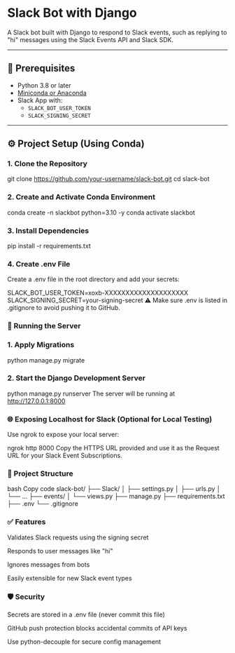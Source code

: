 # Slack Bot with Django

A Slack bot built with Django to respond to Slack events, such as replying to "hi" messages using the Slack Events API and Slack SDK.

---

## 🧰 Prerequisites

- Python 3.8 or later
- [Miniconda or Anaconda](https://docs.conda.io/en/latest/miniconda.html)
- Slack App with:
  - `SLACK_BOT_USER_TOKEN`
  - `SLACK_SIGNING_SECRET`

---

## ⚙️ Project Setup (Using Conda)

### 1. Clone the Repository
git clone https://github.com/your-username/slack-bot.git
cd slack-bot

### 2. Create and Activate Conda Environment
conda create -n slackbot python=3.10 -y
conda activate slackbot

### 3. Install Dependencies
pip install -r requirements.txt

### 4. Create .env File
Create a .env file in the root directory and add your secrets:

SLACK_BOT_USER_TOKEN=xoxb-XXXXXXXXXXXXXXXXXXXX
SLACK_SIGNING_SECRET=your-signing-secret
⚠️ Make sure .env is listed in .gitignore to avoid pushing it to GitHub.

### 🚀 Running the Server
### 1. Apply Migrations
python manage.py migrate

### 2. Start the Django Development Server
python manage.py runserver
The server will be running at http://127.0.0.1:8000

### 🌐 Exposing Localhost for Slack (Optional for Local Testing)
Use ngrok to expose your local server:

ngrok http 8000
Copy the HTTPS URL provided and use it as the Request URL for your Slack Event Subscriptions.

### 📁 Project Structure
bash
Copy code
slack-bot/
├── Slack/
│   ├── settings.py
│   ├── urls.py
│   └── ...
├── events/
│   └── views.py
├── manage.py
├── requirements.txt
├── .env
└── .gitignore

### ✅ Features
Validates Slack requests using the signing secret

Responds to user messages like "hi"

Ignores messages from bots

Easily extensible for new Slack event types

### 🛡️ Security
Secrets are stored in a .env file (never commit this file)

GitHub push protection blocks accidental commits of API keys

Use python-decouple for secure config management








